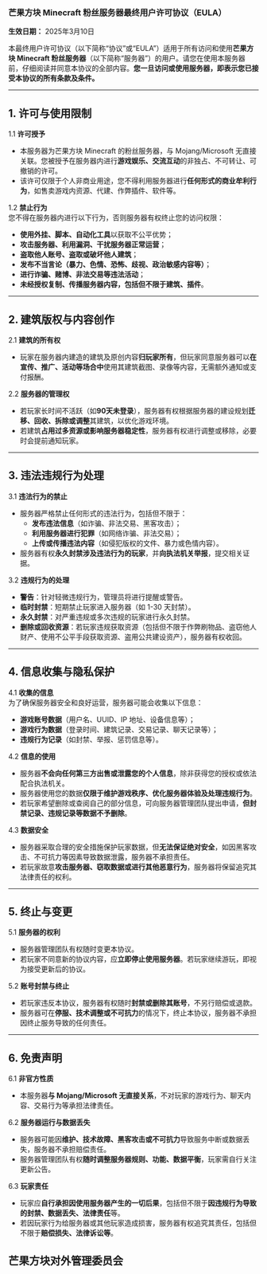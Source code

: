 ### **芒果方块 Minecraft 粉丝服务器最终用户许可协议（EULA）**  

**生效日期：** 2025年3月10日

本最终用户许可协议（以下简称“协议”或“EULA”）适用于所有访问和使用**芒果方块 Minecraft 粉丝服务器**（以下简称“服务器”）的用户。请您在使用本服务器前，仔细阅读并同意本协议的全部内容。**您一旦访问或使用服务器，即表示您已接受本协议的所有条款及条件。**  

---

## **1. 许可与使用限制**  
1.1 **许可授予**  
- 本服务器为芒果方块 Minecraft 的粉丝服务器，与 Mojang/Microsoft 无直接关联。您被授予在服务器内进行**游戏娱乐、交流互动**的非独占、不可转让、可撤销的许可。  
- 该许可仅限于个人非商业用途，您不得利用服务器进行**任何形式的商业牟利行为**，如售卖游戏内资源、代建、作弊插件、软件等。  

1.2 **禁止行为**  
您不得在服务器内进行以下行为，否则服务器有权终止您的访问权限：  
- **使用外挂、脚本、自动化工具**以获取不公平优势；  
- **攻击服务器、利用漏洞、干扰服务器正常运营**；  
- **盗取他人账号、盗取或破坏他人建筑**；  
- **发布不当言论（暴力、色情、恐怖、歧视、政治敏感内容等）**；  
- **进行诈骗、赌博、非法交易等违法活动**；  
- **未经授权复制、传播服务器内容，包括但不限于建筑、插件**。  

---

## **2. 建筑版权与内容创作**  
2.1 **建筑的所有权**  
- 玩家在服务器内建造的建筑及原创内容**归玩家所有**，但玩家同意服务器可以**在宣传、推广、活动等场合中**使用其建筑截图、录像等内容，无需额外通知或支付报酬。  

2.2 **服务器的管理权**  
- 若玩家长时间不活跃（如**90天未登录**），服务器有权根据服务器的建设规划**迁移、回收、拆除或调整**其建筑，以优化游戏环境。  
- 若建筑**占用过多资源或影响服务器稳定性**，服务器有权进行调整或移除，必要时会提前通知玩家。  

---

## **3. 违法违规行为处理**  
3.1 **违法行为的禁止**  
- 服务器严格禁止任何形式的违法行为，包括但不限于：  
  - **发布违法信息**（如诈骗、非法交易、黑客攻击）；  
  - **利用服务器进行犯罪**（如网络诈骗、非法交易）；  
  - **上传或传播违法内容**（如侵犯版权的文件、暴力或色情内容）。  
- 服务器有权**永久封禁涉及违法行为的玩家**，并**向执法机关举报**，提交相关证据。  

3.2 **违规行为的处理**  
- **警告**：针对轻微违规行为，管理员将进行提醒或警告。  
- **临时封禁**：短期禁止玩家进入服务器（如 1-30 天封禁）。  
- **永久封禁**：对严重违规或多次违规的玩家进行永久封禁。  
- **删除或回收资源**：若玩家违规获取资源（包括但不限于作弊刷物品、盗窃他人财产、使用不公平手段获取资源、盗用公共建设资产），服务器有权收回。  

---

## **4. 信息收集与隐私保护**  
4.1 **收集的信息**  
为了确保服务器安全和良好运营，服务器可能会收集以下信息：  
- **游戏账号数据**（用户名、UUID、IP 地址、设备信息等）；  
- **游戏行为数据**（登录时间、建筑记录、交易记录、聊天记录等）；  
- **违规行为记录**（如封禁、举报、惩罚信息等）。  

4.2 **信息的使用**  
- 服务器**不会向任何第三方出售或泄露您的个人信息**，除非获得您的授权或依法配合执法机关。  
- 服务器使用您的数据**仅限于维护游戏秩序、优化服务器体验及处理违规行为**。  
- 若玩家希望删除或查阅自己的部分信息，可向服务器管理团队提出申请，**但封禁记录、违规记录等数据不予删除**。  

4.3 **数据安全**  
- 服务器采取合理的安全措施保护玩家数据，但**无法保证绝对安全**，如因黑客攻击、不可抗力等因素导致数据泄露，服务器不承担责任。  
- 若玩家故意**攻击服务器、窃取数据或进行其他恶意行为**，服务器将保留追究其法律责任的权利。  

---

## **5. 终止与变更**  
5.1 **服务器的权利**  
- 服务器管理团队有权随时变更本协议。  
- 若玩家不同意新的协议内容，应**立即停止使用服务器**。若玩家继续游玩，即视为接受更新后的协议。  

5.2 **账号封禁与终止**  
- 若玩家违反本协议，服务器有权随时**封禁或删除其账号**，不另行赔偿或退款。  
- 服务器可在**停服、技术调整或不可抗力**的情况下，终止本协议，服务器不承担因终止服务导致的任何责任。  

---

## **6. 免责声明**  
6.1 **非官方性质**  
- 本服务器**与 Mojang/Microsoft 无直接关系**，不对玩家的游戏行为、聊天内容、交易行为等承担法律责任。  

6.2 **服务器运行与数据丢失**  
- 服务器可能因**维护、技术故障、黑客攻击或不可抗力**导致服务中断或数据丢失，服务器不承担赔偿责任。  
- 服务器管理团队有权**随时调整服务器规则、功能、数据平衡**，玩家需自行关注更新公告。  

6.3 **玩家责任**  
- 玩家应**自行承担因使用服务器产生的一切后果**，包括但不限于**因违规行为导致的封禁、数据丢失、法律责任**等。  
- 若因玩家行为给服务器或其他玩家造成损害，服务器有权追究其责任，包括但不限于**赔偿损失、法律诉讼等**。  

芒果方块对外管理委员会
---
 
